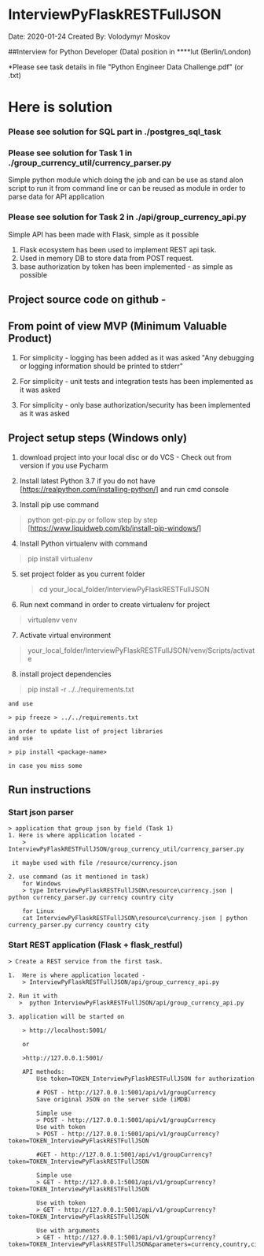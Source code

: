 # InterviewPyFlaskRESTFullJSON
Date: 2020-01-24
Created By: Volodymyr Moskov


##Interview for Python Developer (Data) position in ****lut (Berlin/London)

*Please see task details in file "Python Engineer Data Challenge.pdf" (or .txt)


# Here is solution

### Please see solution for SQL part in ./postgres_sql_task

### Please see solution for Task 1 in ./group_currency_util/currency_parser.py
Simple python module which doing the job and can be use as stand alon script to
run it from command line or can be reused as module in order to parse data for API application

### Please see solution for Task 2 in ./api/group_currency_api.py
Simple API has been made with Flask, simple as it possible


  1. Flask ecosystem has been used to implement REST api task.
  2. Used in memory DB to store data from POST request.
  3. base authorization by token has been implemented - as simple as possible


## Project source code on github -

## From point of view MVP (Minimum Valuable Product)

1. For simplicity - logging has been added as it was asked
   "Any debugging or logging information should be printed to stderr"

2. For simplicity - unit tests and integration tests has been implemented as it was asked

3. For simplicity - only base authorization/security has been implemented as it was asked


## Project setup steps (Windows only)

 1. download project into your local disc or do VCS - Check out from version
    if you use Pycharm

 2. Install latest Python 3.7 if you do not have [https://realpython.com/installing-python/]
    and run cmd console

 3. Install pip  use command
   > python get-pip.py
   or follow step by step [https://www.liquidweb.com/kb/install-pip-windows/]

 4. Install Python virtualenv with command
   > pip install virtualenv

 5. set project folder as you current folder
    > cd   your_local_folder/InterviewPyFlaskRESTFullJSON

 6. Run next command in order to create virtualenv for project
   > virtualenv venv

 7. Activate virtual environment
   > your_local_folder/InterviewPyFlaskRESTFullJSON/venv/Scripts/activate

 8. install project dependencies

   > pip install -r ../../requirements.txt

    and use

    > pip freeze > ../../requirements.txt

    in order to update list of project libraries
    and use

    > pip install <package-name>

    in case you miss some


 ## Run instructions
 ### Start json parser
    > application that group json by field (Task 1)
    1. Here is where application located -
        > InterviewPyFlaskRESTFullJSON/group_currency_util/currency_parser.py

     it maybe used with file /resource/currency.json

    2. use command (as it mentioned in task)
        for Windows
        > type InterviewPyFlaskRESTFullJSON\resource\currency.json | python currency_parser.py currency country city

        for Linux
        cat InterviewPyFlaskRESTFullJSON\resource\currency.json | python currency_parser.py currency country city

 ### Start REST application (Flask + flask_restful)
    > Create a REST service from the first task.

    1.  Here is where application located -
        > InterviewPyFlaskRESTFullJSON/api/group_currency_api.py

    2. Run it with
       >  python InterviewPyFlaskRESTFullJSON/api/group_currency_api.py

    3. application will be started on

        > http://localhost:5001/

        or

        >http://127.0.0.1:5001/

        API methods:
            Use token=TOKEN_InterviewPyFlaskRESTFullJSON for authorization

            # POST - http://127.0.0.1:5001/api/v1/groupCurrency
            Save original JSON on the server side (iMDB)

            Simple use
            > POST - http://127.0.0.1:5001/api/v1/groupCurrency
            Use with token
            > POST - http://127.0.0.1:5001/api/v1/groupCurrency?token=TOKEN_InterviewPyFlaskRESTFullJSON

            #GET - http://127.0.0.1:5001/api/v1/groupCurrency?token=TOKEN_InterviewPyFlaskRESTFullJSON

            Simple use
            > GET - http://127.0.0.1:5001/api/v1/groupCurrency?token=TOKEN_InterviewPyFlaskRESTFullJSON

            Use with token
            > GET - http://127.0.0.1:5001/api/v1/groupCurrency?token=TOKEN_InterviewPyFlaskRESTFullJSON

            Use with arguments
            > GET - http://127.0.0.1:5001/api/v1/groupCurrency?token=TOKEN_InterviewPyFlaskRESTFullJSON&parameters=currency,country,city

